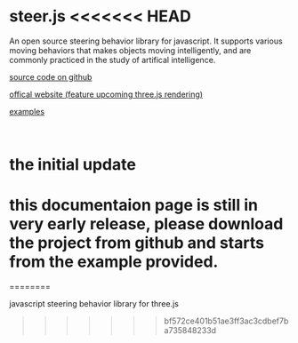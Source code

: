 steer.js
<<<<<<< HEAD
==========================================================================

An open source steering behavior library for javascript. 
It supports various moving behaviors that makes objects moving intelligently, and are commonly practiced in the study of artifical intelligence.


<a target="_blank" href="http://192.168.3.103/crossjs/version.html">source code on github</a>

<a target="_blank" href="http://192.168.3.103/crossjs/version.html">offical website (feature upcoming three.js rendering)</a>

<a target="_blank" href="http://192.168.3.103/crossjs/version.html">examples</a>

<br />


the initial update
==========================================================================
this documentaion page is still in very early release, please download the project from github and starts from the example provided.
=======
========

javascript steering behavior library for three.js
>>>>>>> bf572ce401b51ae3ff3ac3cdbef7ba735848233d
